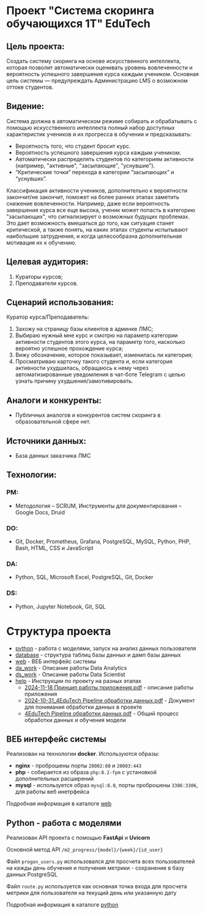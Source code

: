# Проект "Система скоринга обучающихся 1T" EduTech

## Цель проекта:

Создать систему скоринга на основе искусственного интеллекта, которая позволит автоматически оценивать уровень вовлеченности и вероятность успешного завершения курса каждым учеником. Основная цель системы — предупреждать Администрацию LMS о возможном оттоке студентов.

## Видение:

Система должна в автоматическом режиме собирать и обрабатывать с помощью искусственного интеллекта полный набор доступных характеристик учеников и их прогресса в обучении и предсказывать:

- Вероятность того, что студент бросит курс.
- Вероятность успешного завершения курса каждым учеником.
- Автоматически распределять студентов по категориям активности (например, "активные", "засыпающие", "уснувшие").
- “Критические точки” перехода в категории “засыпающих” и “уснувших”.

Классификация активности учеников, дополнительно к вероятности закончит/не закончит, поможет на более ранних этапах заметить снижение вовлеченности. Например, даже если вероятность завершения курса все еще высока, ученик может попасть в категорию "засыпающих", что сигнализирует о возможных будущих проблемах. Это дает возможность вмешаться до того, как ситуация станет критической, а также понять, на каких этапах студенты испытывают наибольшие затруднения, и когда целесообразна дополнительная мотивация их к обучению.

## Целевая аудитория:

1. Кураторы курсов;
2. Преподаватели курсов.

## Сценарий использования:

Куратор курса/Преподаватель:

1. Захожу на страницу базы клиентов в админке ЛМС;
2. Выбираю нужный мне курс и смотрю на параметр категории активности студентов этого курса, на параметр того, насколько вероятно успешное прохождение курса;
3. Вижу обозначение, которое показывает, изменилась ли категория;
4. Просматриваю карточку такого студента и, если категория активности ухудшилась, обращаюсь к нему через автоматизированные уведомления в чат-боте Telegram с целью узнать причину ухудшения/замотивировать.

## Аналоги и конкуренты:

* Публичных аналогов и конкурентов систем скоринга в образовательной сфере нет.

## Источники данных:

* База данных заказчика ЛМС

## Технологии:

### PM:

* Методология – SCRUM, Инструменты для документирования – Google Docs, Druid

### DO:

* Git, Docker, Prometheus, Grafana, PostgreSQL, MySQL, Python, PHP, Bash, HTML, CSS и JavaScript

### DA:

* Python, SQL, Microsoft Excel, PostgreSQL, Git, Docker

### DS:

* Python, Jupyter Notebook, Git, SQL


# Структура проекта

* [python](./python) - работа с моделями, запуск на анализ данных пользователя
* [database](./database) - структура таблиц базы данных и дамп базы данных
* [web](./web) - ВЕБ интерфейс системы
* [da_work](./da_work) - Описание работы Data Analytics
* [ds_work](./ds_work) - Описание работы Data Scientist
* [help](./help) - Инструкции по проекту на разных этапах
  * [2024-11-18 Принцип работы приложения.pdf](./help/2024-11-18_Принцип-работы-приложения.pdf) - описание работы приложения
  * [2024-10-31_4EduTech Pipeline обработки данных.pdf](./help/2024-10-31_4EduTech_Pipeline_обработки_данных.pdf) - Документ для понимания обработки данных в проекте
  * [4EduTech Pipeline обработки данных.pdf](./help/4EduTech_Pipeline_обработки_данных.pdf) - Общий процесс обработки данных и обучения модели

## ВЕБ интерфейс системы

Реализован на технологии **docker**. Используются образы:

* **nginx** - проброшены порты `20002:80` и `20003:443`
* **php** - собирается из образа `php:8.2-fpm` с установкой дополнительных расширений
* **mysql** - используется образ `mysql:8.0`, порты проброшены `3306:3306`, для работы веб инетрфейса

Подробная информация в каталоге [web](./web/)

## Python - работа с моделями

Реализован API проекта с помощью **FastApi** и **Uvicorn**

Основной метод API `/m2_progress/{model}/{week}/{id_user}`

Файл `progon_users.py` использовался для просчета всех пользователей на кажды день обучения и получения метрики - сохранение в базу данных PostgreSQL

Файл `route.py` используется как основная точка входа для просчета метрики для пользователя на текущий день или указанную дату

Подробная информация в каталоге [python](./python/)
